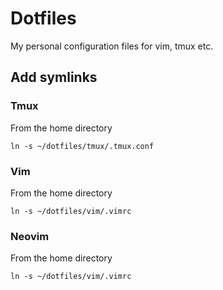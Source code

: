 # Dotfiles

My personal configuration files for vim, tmux etc.


## Add symlinks

### Tmux
From the home directory
```
ln -s ~/dotfiles/tmux/.tmux.conf
```

### Vim
From the home directory
```
ln -s ~/dotfiles/vim/.vimrc
```

### Neovim
From the home directory
```
ln -s ~/dotfiles/vim/.vimrc
```